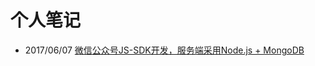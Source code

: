 # 个人笔记

* 2017/06/07 [微信公众号JS-SDK开发，服务端采用Node.js + MongoDB](http://ctoo88.github.io/blog/wechat_jssdk)
